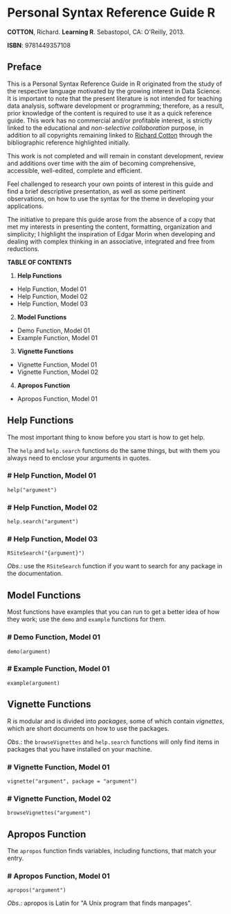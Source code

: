 ﻿# Personal Syntax Reference Guide R

**COTTON**, Richard. **Learning R**. Sebastopol, CA: O'Reilly, 2013.

**ISBN**: 9781449357108

## Preface



This is a Personal Syntax Reference Guide in R originated from the study of the respective language motivated by the growing interest in Data Science. It is important to note that the present literature is not intended for teaching data analysis, software development or programming; therefore, as a result, prior knowledge of the content is required to use it as a quick reference guide. This work has no commercial and/or profitable interest, is strictly linked to the educational and *non-selective collaboration* purpose, in addition to all copyrights remaining linked to [Richard Cotton](https://www.oreilly.com/library/view/learning-r/9781449357160/) through the bibliographic reference highlighted initially.

This work is not completed and will remain in constant development, review and additions over time with the aim of becoming comprehensive, accessible, well-edited, complete and efficient.

Feel challenged to research your own points of interest in this guide and find a brief descriptive presentation, as well as some pertinent observations, on how to use the syntax for the theme in developing your applications.

The initiative to prepare this guide arose from the absence of a copy that met my interests in presenting the content, formatting, organization and simplicity; I highlight the inspiration of Edgar Morin when developing and dealing with complex thinking in an associative, integrated and free from reductions.

**TABLE OF CONTENTS**

 1. **Help Functions**

 - Help Function, Model 01
 - Help Function, Model 02
 - Help Function, Model 03

 2. **Model Functions**

 - Demo Function, Model 01
 - Example Function, Model 01

 3. **Vignette Functions**

 - Vignette Function, Model 01
 - Vignette Function, Model 02

 4. **Apropos Function**

 - Apropos Function, Model 01

## Help Functions

The most important thing to know before you start is how to get help.

The `help` and `help.search` functions do the same things, but with them you always need to enclose your arguments in quotes.

### # Help Function, Model 01

    help("argument")

### # Help Function, Model 02

    help.search("argument")

### # Help Function, Model 03

    RSiteSearch("{argument}")

*Obs*.: use the `RSiteSearch` function if you want to search for any package in the documentation.

## Model Functions

Most functions have examples that you can run to get a better idea of how they work; use the `demo` and `example` functions for them.

### # Demo Function, Model 01

    demo(argument)

### # Example Function, Model 01

    example(argument)

## Vignette Functions

R is modular and is divided into *packages*, some of which contain *vignettes*, which are short documents on how to use the packages.

*Obs*.: the `browseVignettes` and `help.search` functions will only find items in packages that you have installed on your machine.

### # Vignette Function, Model 01

    vignette("argument", package = "argument")

### # Vignette Function, Model 02

    browseVignettes("argument")

## Apropos Function

The `apropos` function finds variables, including functions, that match your entry.

### # Apropos Function, Model 01

    apropos("argument")

*Obs*.: apropos is Latin for "A Unix program that finds manpages".


